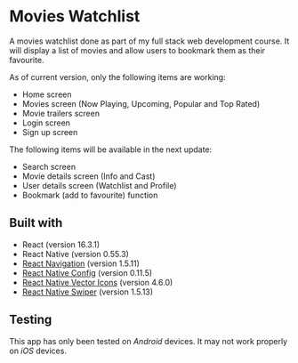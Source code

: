 # Movies Watchlist

A movies watchlist done as part of my full stack web development course. It will display a list of movies and allow users to bookmark them as their favourite.

As of current version, only the following items are working:
* Home screen
* Movies screen (Now Playing, Upcoming, Popular and Top Rated)
* Movie trailers screen
* Login screen
* Sign up screen

The following items will be available in the next update:
* Search screen
* Movie details screen (Info and Cast)
* User details screen (Watchlist and Profile)
* Bookmark (add to favourite) function

## Built with

* React (version 16.3.1)
* React Native (version 0.55.3)
* [React Navigation](https://v1.reactnavigation.org/) (version 1.5.11)
* [React Native Config](https://github.com/luggit/react-native-config/) (version 0.11.5)
* [React Native Vector Icons](https://github.com/oblador/react-native-vector-icons/) (version 4.6.0)
* [React Native Swiper](https://github.com/leecade/react-native-swiper/) (version 1.5.13)

## Testing

This app has only been tested on *Android* devices. It may not work properly on *iOS* devices.
